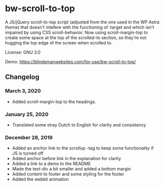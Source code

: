 # bw-scroll-to-top
A JS/jQuery scroll-to-top script (adjusted from the one used in the WP Astra theme) that doesn't intefere with the functioning of :target and which isn't impaired by using CSS scroll-behavior.
Now using scroll-margin-top to create some space at the top of the scrolled-to section, so they're not hugging the top edge of the screen when scrolled to.

License: GNU 3.0

Demo: https://blindemanwebsites.com/for-use/bw-scroll-to-top/

## Changelog

### March 3, 2020
* Added scroll-margin-top to the headings.

### January 25, 2020
* Translated some stray Dutch to English for clarity and consistency

### December 28, 2019
* Added an anchor link to the scrollup <a>-tag to keep some functionality if JS is turned off
* Added anchor before link in the explanation for clarity
* Added a link to a demo to the README
* Made the text-div a bit smaller and added a bottom margin
* Added content to footer and some styling for the footer
* Added the webkit animation
